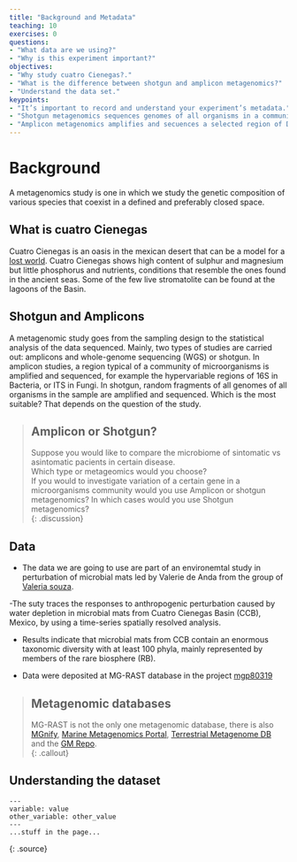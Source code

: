 ```yaml
---
title: "Background and Metadata"
teaching: 10
exercises: 0
questions:
- "What data are we using?"  
- "Why is this experiment important?"  
objectives:
- "Why study cuatro Cienegas?."
- "What is the difference between shotgun and amplicon metagenomics?"  
- "Understand the data set."
keypoints:
- "It’s important to record and understand your experiment’s metadata."  
- "Shotgun metagenomics sequences genomes of all organisms in a community."     
- "Amplicon metagenomics amplifies and secuences a selected region of DNA."   
---
```


# Background  
A metagenomics study is one in which we study the genetic composition of various
species that coexist in a defined and preferably closed space. 

## What is cuatro Cienegas  
Cuatro Cienegas is an oasis in the mexican desert that can be a model for a 
[lost world](https://elifesciences.org/articles/38278).  Cuatro Cienegas shows
high content of sulphur and magnesium but little phosphorus and nutrients, conditions 
that resemble the ones found in the ancient seas. Some of the few live stromatolite
can be found at the lagoons of the Basin.  
  
## Shotgun and Amplicons    
A metagenomic study goes from the sampling design to the statistical analysis of the data sequenced. 
Mainly, two types of studies are carried out: amplicons and whole-genome sequencing (WGS) or shotgun. 
In amplicon studies, a region typical of a community of microorganisms is amplified and sequenced, 
for example the hypervariable regions of 16S in Bacteria, or ITS in Fungi.  In shotgun, random fragments 
of all genomes of all organisms in the sample are amplified and sequenced. Which is the most suitable? 
That depends on the question of the study.  

> ## Amplicon or Shotgun? 
>
> Suppose you would like to compare the microbiome of sintomatic vs asintomatic pacients in certain disease.  
> Which type or metageomics would you choose?  
> If you would to investigate variation of a certain gene in a microorganisms community would you use Amplicon
> or shotgun metagenomics?
> In which cases would you use Shotgun metagenomics?  
{: .discussion}

## Data 
  - The data we are going to use are part of an environemtal study in perturbation of microbial mats led 
    by Valerie de Anda from the group of [Valeria souza](https://es.wikipedia.org/wiki/Valeria_Souza_Saldivar).  
   
   -The suty traces the responses to anthropogenic perturbation caused by water depletion in microbial mats 
   from Cuatro Cienegas Basin (CCB), Mexico, by using a time-series spatially resolved analysis.  
   
  - Results indicate that microbial mats from CCB contain an enormous taxonomic diversity with at least 
  100 phyla, mainly represented by members of the rare biosphere (RB).  
  
  - Data were deposited at MG-RAST database in the project 
  [mgp80319](https://www.mg-rast.org/mgmain.html?mgpage=project&project=mgp80319)   

> ## Metagenomic databases
>
> MG-RAST is not the only one metagenomic database, there is also [MGnify](https://www.ebi.ac.uk/metagenomics/), 
> [Marine Metagenomics Portal](https://mmp.sfb.uit.no/), [Terrestrial Metagenome DB](https://webapp.ufz.de/tmdb/)  
> and the [GM Repo](https://gmrepo.humangut.info/home).   
{: .callout}


## Understanding the dataset  

~~~
---
variable: value
other_variable: other_value
---
...stuff in the page...
~~~
{: .source}


